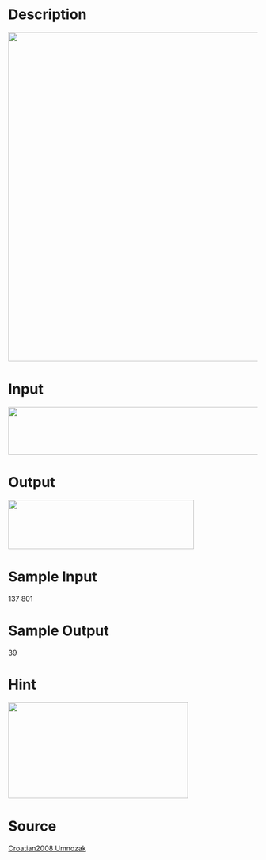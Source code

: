 
# Description

<div class="content"><p><img height="665" width="656" alt="" src="/source/bzoj/2713/img/aHR0cHM6Ly9seWRzeS5jb20vSnVkZ2VPbmxpbmUvdXBsb2FkLzIwMTIwNC9UM2RlcygxKS5naWY=.gif"/></p></div>

# Input

<div class="content"><p><img height="96" width="624" alt="" src="/source/bzoj/2713/img/aHR0cHM6Ly9seWRzeS5jb20vSnVkZ2VPbmxpbmUvdXBsb2FkLzIwMTIwNC9UM2lucHV0KDEpLmdpZg==.gif"/></p>
<p></p></div>

# Output

<div class="content"><p><img height="99" width="375" alt="" src="/source/bzoj/2713/img/aHR0cHM6Ly9seWRzeS5jb20vSnVkZ2VPbmxpbmUvdXBsb2FkLzIwMTIwNC9UM291dHB1dCgxKS5naWY=.gif"/></p></div>

# Sample Input

<div class="content"><span class="sampledata">137 801<br/>
</span></div>

# Sample Output

<div class="content"><span class="sampledata">39<br/>
</span></div>

# Hint

<div class="content"><p></p><p><img height="194" width="363" alt="" src="/source/bzoj/2713/img/aHR0cHM6Ly9seWRzeS5jb20vSnVkZ2VPbmxpbmUvdXBsb2FkLzIwMTIwNC9UM2hpbnQoMSkuZ2lm.gif"/></p><p></p></div>

# Source

<div class="content"><p><a href="problemset.php?search=Croatian2008 Umnozak 
">Croatian2008 Umnozak <br/>
</a></p></div>

